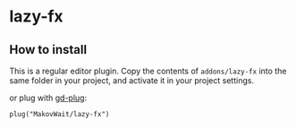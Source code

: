 # lazy-fx

How to install
-----------------

This is a regular editor plugin.
Copy the contents of `addons/lazy-fx` into the same folder in your project, and activate it in your project settings.

or plug with <a href="https://github.com/imjp94/gd-plug">gd-plug</a>:
```gdscript
plug("MakovWait/lazy-fx")
```
